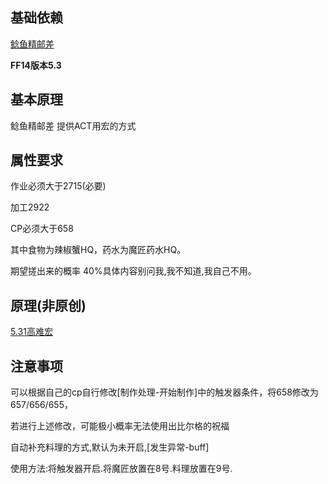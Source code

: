 ## 基础依赖

[鲶鱼精邮差](https://nga.178.com/read.php?tid=19724323)

**FF14版本5.3**

## 基本原理

鲶鱼精邮差 提供ACT用宏的方式

## 属性要求

作业必须大于2715(必要)

加工2922

CP必须大于658

其中食物为辣椒蟹HQ，药水为魔匠药水HQ。

期望搓出来的概率 40%具体内容别问我,我不知道,我自己不用。

## 原理(**非原创**)

[5.31高难宏](https://bbs.nga.cn/read.php?tid=24363250&rand=108)

## 注意事项

可以根据自己的cp自行修改[制作处理-开始制作]中的触发器条件，将658修改为657/656/655，

若进行上述修改，可能极小概率无法使用出比尔格的祝福

自动补充料理的方式,默认为未开启,[发生异常-buff]

使用方法:将触发器开启.将魔匠放置在8号.料理放置在9号.